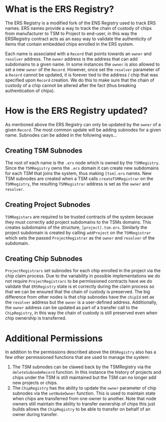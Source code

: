 # What is the ERS Registry?
The ERS Registry is a modified fork of the ENS Registry used to track ERS names. ERS names provide a way to track the chain of custody of chips from manufacturer to TSM to Project to end-user, in this way the ERSRegistry contract acts as an easy way to validate the authenticity of items that contain embedded chips enrolled in the ERS system.

Each name is associated with a `Record` that points towards an `owner` and `resolver` address. The `owner` address is the address that can add subdomains to a given name. In some instances the `owner` is also allowed to set a new `owner` of the `Record`. However, once set the `resolver` parameter of a `Record` cannot be updated, it is forever tied to the address / chip that was specified upon `Record` creation. We do this to make sure that the chain of custody of a chip cannot be altered after the fact (thus breaking authentication of chips).

# How is the ERS Registry updated?
As mentioned above the ERS Registry can only be updated by the `owner` of a given `Record`. The most common update will be adding subnodes for a given name. Subnodes can be added in the following ways...

## Creating TSM Subnodes
The root of each name is the `.ers` node which is owned by the `TSMRegistry`. Since the `TSMRegistry` owns the `.ers` domain it can create new subdomains for each TSM that joins the system, thus making `[tsm].ers` names. New TSM subnodes are created when a TSM calls `createTSMRegistrar` on the `TSMRegistry`, the resulting `TSMRegistrar` address is set as the `owner` and `resolver`.

## Creating Project Subnodes
`TSMRegistars` are required to be trusted contracts of the system because they must correctly add project subdomains to the TSMs domains. This creates subdomains of the structure, `[project].tsm.ers`. Similarly the project subdomain is created by calling `addProject` on the `TSMRegistrar` which sets the passed `ProjectRegistrar` as the  `owner` and `resolver` of the subdomain.

## Creating Chip Subnodes
`ProjectRegistrars` set subnodes for each chip enrolled in the project via the chip claim process. Due to the variability in possible implementations we do not require `ProjectRegistrars` to be permissioned contracts have we do validate that `ERSRegistry` state is et correctly during the claim process so that we can be ensured that the chain of custody is preserved. The big difference from other nodes is that chip subnodes have the `chipId` set as the `resolver` address but the `owner` is a user-defined address. Additionally, the `owner` address can be updated as part of a transfer call to the `ChipRegistry`, in this way the chain of custody is still preserved even when chip ownership is transferred.

# Additional Permissions
In addition to the permissions described above the `ERSRegistry` also has a few other permissioned functions that are used to manage the system:
1. The TSM subnodes can be clawed back by the TSMRegistry via the `deleteSubnodeRecord` function. In this instance the history of projects and chips under the TSM is still maintained but the TSM can no longer add new projects or chips.
2. The `ChipRegistry` has the ability to update the `owner` parameter of chip subnodes via the `setNodeOwner` function. This is used to maintain state when chips are transferred from one owner to another. Note that node owners still maintain the ability to transfer ownership of chips this just builds allows the `ChipRegistry` to be able to transfer on behalf of an owner during transfer.
